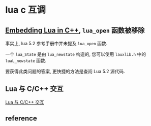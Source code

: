 # lua c 互调

## [Embedding Lua in C++][def], `lua_open` 函数被移除

事实上, lua 5.2 参考手册中并未提及 `lua_open` 函数.

一个 `lua_State` 是由 `lua_newstate` 构造的,
您可以使用 `lauxlib.h` 中的 `luaL_newstate` 函数.

要获得此类问题的答案, 更快捷的方法是查阅 Lua 5.2 源代码.

## Lua 与 C/C++ 交互

[Lua 与 C/C++ 交互](https://yjhenan.gitbooks.io/lua-primer/content/08.html)

## reference

[def]: https://stackoverflow.com/questions/8552560/embedding-lua-in-c